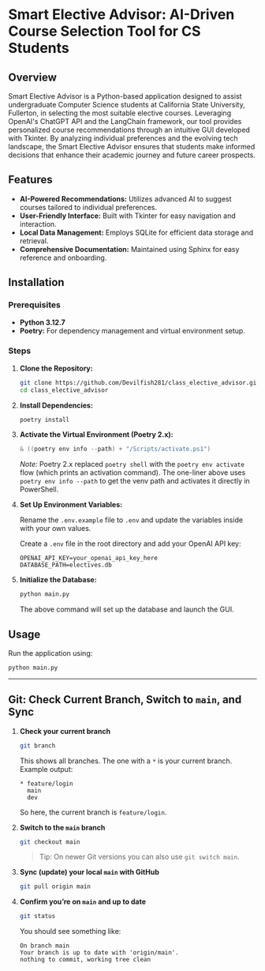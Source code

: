 # Smart Elective Advisor: AI-Driven Course Selection Tool for CS Students

## Overview

Smart Elective Advisor is a Python-based application designed to assist undergraduate Computer Science students at California State University, Fullerton, in selecting the most suitable elective courses. Leveraging OpenAI's ChatGPT API and the LangChain framework, our tool provides personalized course recommendations through an intuitive GUI developed with Tkinter. By analyzing individual preferences and the evolving tech landscape, the Smart Elective Advisor ensures that students make informed decisions that enhance their academic journey and future career prospects.

## Features

- **AI-Powered Recommendations:** Utilizes advanced AI to suggest courses tailored to individual preferences.
- **User-Friendly Interface:** Built with Tkinter for easy navigation and interaction.
- **Local Data Management:** Employs SQLite for efficient data storage and retrieval.
- **Comprehensive Documentation:** Maintained using Sphinx for easy reference and onboarding.

## Installation

### Prerequisites

- **Python 3.12.7**
- **Poetry:** For dependency management and virtual environment setup.

### Steps

1. **Clone the Repository:**

   ```bash
   git clone https://github.com/Devilfish281/class_elective_advisor.git
   cd class_elective_advisor
   ```

2. **Install Dependencies:**

   ```bash
   poetry install
   ```

3. **Activate the Virtual Environment (Poetry 2.x):**

   ```powershell
   & ((poetry env info --path) + "/Scripts/activate.ps1")
   ```

   _Note:_ Poetry 2.x replaced `poetry shell` with the `poetry env activate` flow (which prints an activation command). The one-liner above uses `poetry env info --path` to get the venv path and activates it directly in PowerShell.

4. **Set Up Environment Variables:**

   Rename the `.env.example` file to `.env` and update the variables inside with your own values.

   Create a `.env` file in the root directory and add your OpenAI API key:

   ```env
   OPENAI_API_KEY=your_openai_api_key_here
   DATABASE_PATH=electives.db
   ```

5. **Initialize the Database:**

   ```bash
   python main.py
   ```

   The above command will set up the database and launch the GUI.

## Usage

Run the application using:

```bash
python main.py
```

---

## Git: Check Current Branch, Switch to `main`, and Sync

1. **Check your current branch**

   ```bash
   git branch
   ```

   This shows all branches. The one with a `*` is your current branch.
   Example output:

   ```
   * feature/login
     main
     dev
   ```

   So here, the current branch is `feature/login`.

2. **Switch to the `main` branch**

   ```bash
   git checkout main
   ```

   > Tip: On newer Git versions you can also use `git switch main`.

3. **Sync (update) your local `main` with GitHub**

   ```bash
   git pull origin main
   ```

4. **Confirm you’re on `main` and up to date**

   ```bash
   git status
   ```

   You should see something like:

   ```
   On branch main
   Your branch is up to date with 'origin/main'.
   nothing to commit, working tree clean
   ```
